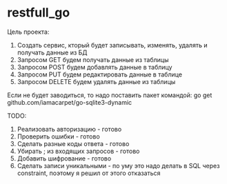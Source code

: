 # restfull_go

Цель проекта:

1. Создать сервис, кторый будет записывать, изменять, удалять и получать данные из БД
2. Запросом GET будем получать данные из таблицы
3. Запросом POST будем добавлять данные в таблицу
4. Запросом PUT будем редактировать данные в таблице
5. Запросом DELETE будем удалять данные из таблицы

Если не будет заводиться, то надо поставить пакет командой:
go get github.com/iamacarpet/go-sqlite3-dynamic


TODO:
1. Реализовать авторизацию            - готово
2. Проверить ошибки                   - готово
3. Сделать разные коды ответа         - готово
4. Убирать ; из входящих запросов     - готово
5. Добавить шифрование                - готово
6. Сделать записи уникальными         - по уму это надо делать в SQL через constraint, поэтому я решил от этого отказаться
